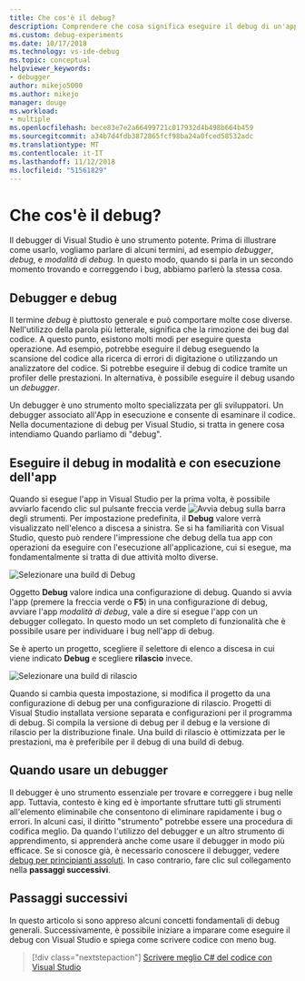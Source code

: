 ```yaml
---
title: Che cos'è il debug?
description: Comprendere che cosa significa eseguire il debug di un'app
ms.custom: debug-experiments
ms.date: 10/17/2018
ms.technology: vs-ide-debug
ms.topic: conceptual
helpviewer_keywords:
- debugger
author: mikejo5000
ms.author: mikejo
manager: douge
ms.workload:
- multiple
ms.openlocfilehash: bece83e7e2a66499721c017932d4b498b664b459
ms.sourcegitcommit: a34b7d4fdb3872865fcf98ba24a0fced58532adc
ms.translationtype: MT
ms.contentlocale: it-IT
ms.lasthandoff: 11/12/2018
ms.locfileid: "51561829"
---
```

# <a name="what-is-debugging"></a>Che cos'è il debug?

Il debugger di Visual Studio è uno strumento potente. Prima di illustrare come usarlo, vogliamo parlare di alcuni termini, ad esempio *debugger*, *debug*, e *modalità di debug*. In questo modo, quando si parla in un secondo momento trovando e correggendo i bug, abbiamo parlerò la stessa cosa.

## <a name="debugger-vs-debugging"></a>Debugger e debug

Il termine *debug* è piuttosto generale e può comportare molte cose diverse. Nell'utilizzo della parola più letterale, significa che la rimozione dei bug dal codice. A questo punto, esistono molti modi per eseguire questa operazione. Ad esempio, potrebbe eseguire il debug eseguendo la scansione del codice alla ricerca di errori di digitazione o utilizzando un analizzatore del codice. Si potrebbe eseguire il debug di codice tramite un profiler delle prestazioni. In alternativa, è possibile eseguire il debug usando un *debugger*.

Un debugger è uno strumento molto specializzata per gli sviluppatori. Un debugger associato all'App in esecuzione e consente di esaminare il codice. Nella documentazione di debug per Visual Studio, si tratta in genere cosa intendiamo Quando parliamo di "debug".

## <a name="debug-mode-vs-running-your-app"></a>Eseguire il debug in modalità e con esecuzione dell'app

Quando si esegue l'app in Visual Studio per la prima volta, è possibile avviarlo facendo clic sul pulsante freccia verde ![Avvia debug](../debugger/media/dbg-tour-start-debugging.png "Avvia debug") sulla barra degli strumenti. Per impostazione predefinita, il **Debug** valore verrà visualizzato nell'elenco a discesa a sinistra. Se si ha familiarità con Visual Studio, questo può rendere l'impressione che debug della tua app con operazioni da eseguire con l'esecuzione all'applicazione, cui si esegue, ma fondamentalmente si tratta di due attività molto diverse.

![Selezionare una build di Debug](../debugger/media/what-is-debugging-debug-build.png)

Oggetto **Debug** valore indica una configurazione di debug. Quando si avvia l'app (premere la freccia verde o **F5**) in una configurazione di debug, avviare l'app *modalità di debug*, vale a dire si esegue l'app con un debugger collegato. In questo modo un set completo di funzionalità che è possibile usare per individuare i bug nell'app di debug.

Se è aperto un progetto, scegliere il selettore di elenco a discesa in cui viene indicato **Debug** e scegliere **rilascio** invece.

![Selezionare una build di rilascio](../debugger/media/what-is-debugging-release-build.png)

Quando si cambia questa impostazione, si modifica il progetto da una configurazione di debug per una configurazione di rilascio. Progetti di Visual Studio installata versione separata e configurazioni per il programma di debug. Si compila la versione di debug per il debug e la versione di rilascio per la distribuzione finale. Una build di rilascio è ottimizzata per le prestazioni, ma è preferibile per il debug di una build di debug.

## <a name="when-to-use-a-debugger"></a>Quando usare un debugger

Il debugger è uno strumento essenziale per trovare e correggere i bug nelle app. Tuttavia, contesto è king ed è importante sfruttare tutti gli strumenti all'elemento eliminabile che consentono di eliminare rapidamente i bug o errori. In alcuni casi, il diritto "strumento" potrebbe essere una procedura di codifica meglio. Da quando l'utilizzo del debugger e un altro strumento di apprendimento, si apprenderà anche come usare il debugger in modo più efficace. Se si conosce già, è necessario conoscere il debugger, vedere [debug per principianti assoluti](../debugger/debugging-absolute-beginners.md). In caso contrario, fare clic sul collegamento nella **passaggi successivi**.

## <a name="next-steps"></a>Passaggi successivi

In questo articolo si sono appreso alcuni concetti fondamentali di debug generali. Successivamente, è possibile iniziare a imparare come eseguire il debug con Visual Studio e spiega come scrivere codice con meno bug.

> [!div class="nextstepaction"]
> [Scrivere meglio C# del codice con Visual Studio](../debugger/write-better-code-with-visual-studio.md)
